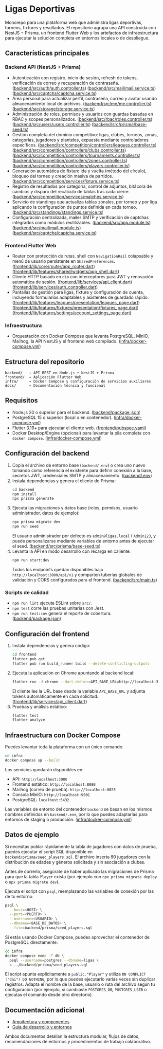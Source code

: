 # Ligas Deportivas

Monorepo para una plataforma web que administra ligas deportivas, torneos, fixtures y resultados. El repositorio agrupa una API construida con NestJS + Prisma, un frontend Flutter Web y los artefactos de infraestructura para ejecutar la solución completa en entornos locales o de despliegue.

## Características principales

### Backend API (NestJS + Prisma)
- Autenticación con registro, inicio de sesión, refresh de tokens, verificación de correo y recuperación de contraseña. ([backend/src/auth/auth.controller.ts](backend/src/auth/auth.controller.ts)) ([backend/src/mail/mail.service.ts](backend/src/mail/mail.service.ts)) ([backend/src/captcha/captcha.service.ts](backend/src/captcha/captcha.service.ts))
- Área personal para actualizar perfil, contraseña, correo y avatar usando almacenamiento local de archivos. ([backend/src/me/me.controller.ts](backend/src/me/me.controller.ts)) ([backend/src/storage/storage.service.ts](backend/src/storage/storage.service.ts))
- Administración de roles, permisos y usuarios con guardas basadas en RBAC y scopes personalizados. ([backend/src/rbac/roles.controller.ts](backend/src/rbac/roles.controller.ts)) ([backend/src/users/users.controller.ts](backend/src/users/users.controller.ts)) ([backend/src/prisma/base-seed.ts](backend/src/prisma/base-seed.ts))
- Gestión completa del dominio competitivo: ligas, clubes, torneos, zonas, categorías, jugadores y planteles, expuesta mediante controladores específicos. ([backend/src/competition/controllers/leagues.controller.ts](backend/src/competition/controllers/leagues.controller.ts)) ([backend/src/competition/controllers/clubs.controller.ts](backend/src/competition/controllers/clubs.controller.ts)) ([backend/src/competition/controllers/tournaments.controller.ts](backend/src/competition/controllers/tournaments.controller.ts)) ([backend/src/competition/controllers/zones.controller.ts](backend/src/competition/controllers/zones.controller.ts)) ([backend/src/competition/controllers/players.controller.ts](backend/src/competition/controllers/players.controller.ts))
- Generación automática de fixture ida y vuelta (método del círculo), bloqueo del torneo y creación masiva de partidos. ([backend/src/competition/services/fixture.service.ts](backend/src/competition/services/fixture.service.ts))
- Registro de resultados por categoría, control de adjuntos, bitácora de cambios y disparo del recálculo de tablas tras cada cierre. ([backend/src/competition/services/matches.service.ts](backend/src/competition/services/matches.service.ts))
- Servicio de standings que actualiza tablas zonales, por torneo y por liga aplicando la configuración de puntos definida en cada torneo. ([backend/src/standings/standings.service.ts](backend/src/standings/standings.service.ts))
- Configuración centralizada, mailer SMTP y verificación de captchas integrados como módulos reutilizables. ([backend/src/app.module.ts](backend/src/app.module.ts)) ([backend/src/mail/mail.module.ts](backend/src/mail/mail.module.ts)) ([backend/src/captcha/captcha.service.ts](backend/src/captcha/captcha.service.ts))

### Frontend Flutter Web
- Router con protección de rutas, shell con `NavigationRail` colapsable y menú de usuario persistente en `SharedPreferences`. ([frontend/lib/core/router/app_router.dart](frontend/lib/core/router/app_router.dart)) ([frontend/lib/features/shared/widgets/app_shell.dart](frontend/lib/features/shared/widgets/app_shell.dart))
- Cliente HTTP basado en `dio` con interceptores para JWT y renovación automática de sesión. ([frontend/lib/services/api_client.dart](frontend/lib/services/api_client.dart)) ([frontend/lib/services/auth_controller.dart](frontend/lib/services/auth_controller.dart))
- Pantallas de gestión para ligas, fixture y configuración de cuenta, incluyendo formularios adaptables y asistentes de guardado rápido. ([frontend/lib/features/leagues/presentation/leagues_page.dart](frontend/lib/features/leagues/presentation/leagues_page.dart)) ([frontend/lib/features/fixtures/presentation/fixtures_page.dart](frontend/lib/features/fixtures/presentation/fixtures_page.dart)) ([frontend/lib/features/settings/account_settings_page.dart](frontend/lib/features/settings/account_settings_page.dart))

### Infraestructura
- Orquestación con Docker Compose que levanta PostgreSQL, MinIO, Mailhog, la API NestJS y el frontend web compilado. ([infra/docker-compose.yml](infra/docker-compose.yml))

## Estructura del repositorio

```
backend/   → API REST en Node.js + NestJS + Prisma
frontend/  → Aplicación Flutter Web
infra/     → Docker Compose y configuración de servicios auxiliares
docs/      → Documentación técnica y funcional
```

## Requisitos

- Node.js 20 o superior para el backend. ([backend/package.json](backend/package.json))
- PostgreSQL 15 o superior (local o en contenedor). ([infra/docker-compose.yml](infra/docker-compose.yml))
- Flutter 3.19+ para ejecutar el cliente web. ([frontend/pubspec.yaml](frontend/pubspec.yaml))
- Docker Desktop/Engine (opcional) para levantar la pila completa con `docker compose`. ([infra/docker-compose.yml](infra/docker-compose.yml))

## Configuración del backend

1. Copia el archivo de entorno base (`backend/.env`) o crea uno nuevo tomando como referencia el existente para definir conexión a la base, secretos JWT, credenciales SMTP y almacenamiento. ([backend/.env](backend/.env))
2. Instala dependencias y genera el cliente de Prisma:
   ```bash
   cd backend
   npm install
   npx prisma generate
   ```
3. Ejecuta las migraciones y datos base (roles, permisos, usuario administrador, datos de ejemplo):
   ```bash
   npx prisma migrate dev
   npm run seed
   ```
   El usuario administrador por defecto es `admin@ligas.local` / `Admin123`, y puede personalizarse mediante variables de entorno antes de ejecutar el seed. ([backend/src/prisma/base-seed.ts](backend/src/prisma/base-seed.ts))
4. Levanta la API en modo desarrollo con recarga en caliente:
   ```bash
   npm run start:dev
   ```
   Todos los endpoints quedan disponibles bajo `http://localhost:3000/api/v1` y comparten tuberías globales de validación y CORS configurados para el frontend. ([backend/src/main.ts](backend/src/main.ts))

### Scripts de calidad

- `npm run lint` ejecuta ESLint sobre `src/`.
- `npm test` corre las pruebas unitarias con Jest.
- `npm run test:cov` genera el reporte de cobertura. ([backend/package.json](backend/package.json))

## Configuración del frontend

1. Instala dependencias y genera código:
   ```bash
   cd frontend
   flutter pub get
   flutter pub run build_runner build --delete-conflicting-outputs
   ```
2. Ejecuta la aplicación en Chrome apuntando al backend local:
   ```bash
   flutter run -d chrome --dart-define=API_BASE_URL=http://localhost:3000/api/v1
   ```
   El cliente lee la URL base desde la variable `API_BASE_URL` y adjunta tokens automáticamente en cada solicitud. ([frontend/lib/services/api_client.dart](frontend/lib/services/api_client.dart))
3. Pruebas y análisis estático:
   ```bash
   flutter test
   flutter analyze
   ```

## Infraestructura con Docker Compose

Puedes levantar toda la plataforma con un único comando:

```bash
cd infra
docker compose up --build
```

Los servicios quedarán disponibles en:
- API: `http://localhost:3000`
- Frontend estático: `http://localhost:8080`
- Mailhog (correo de prueba): `http://localhost:8025`
- Consola MinIO: `http://localhost:9001`
- PostgreSQL: `localhost:5432`

Las variables de entorno del contenedor `backend` se basan en los mismos nombres definidos en `backend/.env`, por lo que puedes adaptarlas para entornos de staging o producción. ([infra/docker-compose.yml](infra/docker-compose.yml))

## Datos de ejemplo

Si necesitas poblar rápidamente la tabla de jugadores con datos de prueba, puedes ejecutar el script SQL disponible en `backend/prisma/seed_players.sql`. El archivo inserta 60 jugadores con la distribución de edades y géneros solicitada y sin asociación a clubes.

Antes de correrlo, asegúrate de haber aplicado las migraciones de Prisma para que la tabla `Player` exista (por ejemplo con `npx prisma migrate deploy` o `npx prisma migrate dev`).

Ejecuta el script con `psql`, reemplazando las variables de conexión por las de tu entorno:

```bash
psql \
  --host=<HOST> \
  --port=<PUERTO> \
  --username=<USUARIO> \
  --dbname=<BASE_DE_DATOS> \
  --file=backend/prisma/seed_players.sql
```

Si estás usando Docker Compose, puedes aprovechar el contenedor de PostgreSQL directamente:

```bash
cd infra
docker compose exec -T db \
  psql --username=postgres --dbname=ligas \
  < ../backend/prisma/seed_players.sql
```

El script apunta explícitamente a `public."Player"` y utiliza `ON CONFLICT ("dni") DO NOTHING`, por lo que puedes ejecutarlo varias veces sin duplicar registros. Adapta el nombre de la base, usuario o ruta del archivo según tu configuración (por ejemplo, si cambiaste `POSTGRES_DB`, `POSTGRES_USER` o ejecutas el comando desde otro directorio).

## Documentación adicional

- [Arquitectura y componentes](docs/architecture.md)
- [Guía de desarrollo y entornos](docs/desarrollo-entornos.md)

Ambos documentos detallan la estructura modular, flujos de datos, recomendaciones de entornos y procedimientos de trabajo colaborativo.
